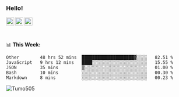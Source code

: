 ### Hello!
<a href="https://www.facebook.com/tumo.kgosiyame">
  <img align="left" alt="Tumo kgosiyame" width="22px" src="https://raw.githubusercontent.com/peterthehan/peterthehan/master/assets/facebook.svg" />
</a>
<a href="https://twitter.com/Tumo505">
  <img align="left" alt="Tumo kgosiyame | Twitter" width="22px" src="https://raw.githubusercontent.com/peterthehan/peterthehan/master/assets/twitter.svg" />
</a>
<a href="https://www.linkedin.com/in/tumo-kgosiyame-23a696168/">
  <img align="left" alt="Tumo kgosiyame | Linkedin" width="22px" src="https://raw.githubusercontent.com/peterthehan/peterthehan/master/assets/linkedin.svg" />
</a>

<br/>
<br/>
<br/>

📊 **This  Week:**

<!--START_SECTION:waka-->
```text
Other        48 hrs 52 mins  ████████████████████▓░░░░   82.51 % 
JavaScript   9 hrs 12 mins   ████░░░░░░░░░░░░░░░░░░░░░   15.55 % 
JSON         35 mins         ▒░░░░░░░░░░░░░░░░░░░░░░░░   01.00 % 
Bash         10 mins         ░░░░░░░░░░░░░░░░░░░░░░░░░   00.30 % 
Markdown     8 mins          ░░░░░░░░░░░░░░░░░░░░░░░░░   00.23 % 
```
<!--END_SECTION:waka-->

 <img align="left" src="https://github-readme-stats.vercel.app/api?username=Tumo505&show_icons=true&theme=gotham" alt="Tumo505" />


